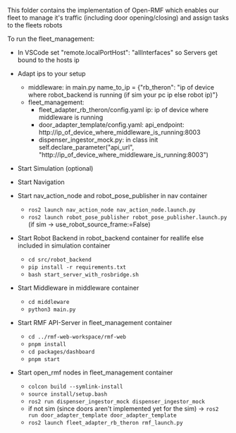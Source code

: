 This folder contains the implementation of Open-RMF which enables our fleet to manage it's traffic (including door opening/closing) and assign tasks to the fleets robots

To run the fleet_management:
- In VSCode set "remote.localPortHost": "allInterfaces" so Servers get bound to the hosts ip

- Adapt ips to your setup
  - middleware: in main.py name_to_ip = {"rb_theron": "ip of device where robot_backend is running (if sim your pc ip else robot ip)"} 
  - fleet_management:
    - fleet_adapter_rb_theron/config.yaml ip: ip of device where middleware is running
    - door_adapter_template/config.yaml: api_endpoint: http://ip_of_device_where_middleware_is_running:8003
    - dispenser_ingestor_mock.py: in class init self.declare_parameter("api_url", "http://ip_of_device_where_middleware_is_running:8003")
- Start Simulation (optional)
- Start Navigation
- Start nav_action_node and robot_pose_publisher in nav container
  - `ros2 launch nav_action_node nav_action_node.launch.py`
  - `ros2 launch robot_pose_publisher robot_pose_publisher.launch.py` (if sim -> use_robot_source_frame:=False)
- Start Robot Backend in robot_backend container for reallife else included in simulation container
    - `cd src/robot_backend`
    - `pip install -r requirements.txt`
    - `bash start_server_with_rosbridge.sh`
- Start Middleware in middleware container
    - `cd middleware`
    - `python3 main.py`
- Start RMF API-Server in fleet_management container
    - `cd ../rmf-web-workspace/rmf-web`
    - `pnpm install`
    - `cd packages/dashboard`
    - `pnpm start`
- Start open_rmf nodes in fleet_management container
    - `colcon build --symlink-install`
    - `source install/setup.bash`
    - `ros2 run dispenser_ingestor_mock dispenser_ingestor_mock`
    - if not sim (since doors aren't implemented yet for the sim) -> `ros2 run door_adapter_template door_adapter_template`
    - `ros2 launch fleet_adapter_rb_theron rmf_launch.py`


    

